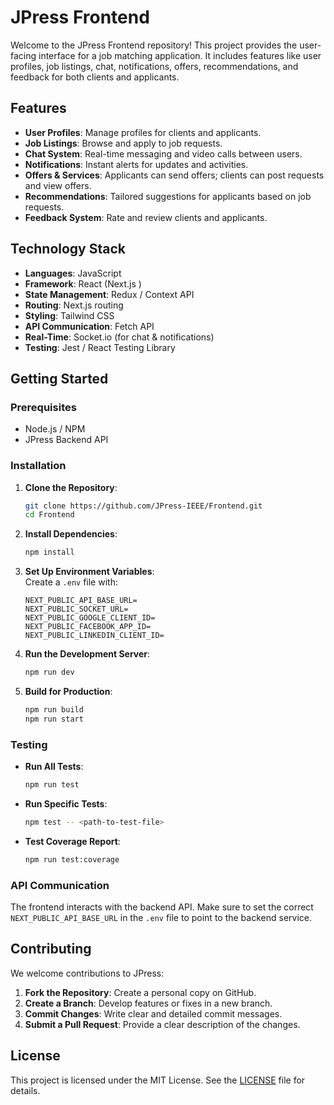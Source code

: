 # JPress Frontend

Welcome to the JPress Frontend repository! This project provides the user-facing interface for a job matching application. It includes features like user profiles, job listings, chat, notifications, offers, recommendations, and feedback for both clients and applicants.

## Features

- **User Profiles**: Manage profiles for clients and applicants.
- **Job Listings**: Browse and apply to job requests.
- **Chat System**: Real-time messaging and video calls between users.
- **Notifications**: Instant alerts for updates and activities.
- **Offers & Services**: Applicants can send offers; clients can post requests and view offers.
- **Recommendations**: Tailored suggestions for applicants based on job requests.
- **Feedback System**: Rate and review clients and applicants.

## Technology Stack

- **Languages**:  JavaScript
- **Framework**: React (Next.js )
- **State Management**: Redux / Context API
- **Routing**:  Next.js routing
- **Styling**: Tailwind CSS 
- **API Communication**: Fetch API
- **Real-Time**: Socket.io (for chat & notifications)
- **Testing**: Jest / React Testing Library

## Getting Started

### Prerequisites

- Node.js / NPM
- JPress Backend API

### Installation

1. **Clone the Repository**:
    ```bash
    git clone https://github.com/JPress-IEEE/Frontend.git
    cd Frontend
    ```

2. **Install Dependencies**:
    ```bash
    npm install
    ```

3. **Set Up Environment Variables**:  
   Create a `.env` file with:
    ```plaintext
    NEXT_PUBLIC_API_BASE_URL=
    NEXT_PUBLIC_SOCKET_URL=
    NEXT_PUBLIC_GOOGLE_CLIENT_ID=
    NEXT_PUBLIC_FACEBOOK_APP_ID=
    NEXT_PUBLIC_LINKEDIN_CLIENT_ID=
    ```

4. **Run the Development Server**:
    ```bash
    npm run dev
    ```

5. **Build for Production**:
    ```bash
    npm run build
    npm run start
    ```

### Testing

- **Run All Tests**:
    ```bash
    npm run test
    ```

- **Run Specific Tests**:
    ```bash
    npm test -- <path-to-test-file>
    ```

- **Test Coverage Report**:
    ```bash
    npm run test:coverage
    ```

### API Communication

The frontend interacts with the backend API. Make sure to set the correct `NEXT_PUBLIC_API_BASE_URL` in the `.env` file to point to the backend service.

## Contributing

We welcome contributions to JPress:

1. **Fork the Repository**: Create a personal copy on GitHub.
2. **Create a Branch**: Develop features or fixes in a new branch.
3. **Commit Changes**: Write clear and detailed commit messages.
4. **Submit a Pull Request**: Provide a clear description of the changes.

## License

This project is licensed under the MIT License. See the [LICENSE](LICENSE) file for details.

